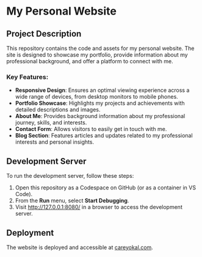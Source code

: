 # My Personal Website

## Project Description

This repository contains the code and assets for my personal website. The site is designed to showcase my portfolio, provide information about my professional background, and offer a platform to connect with me.

### Key Features:

- **Responsive Design**: Ensures an optimal viewing experience across a wide range of devices, from desktop monitors to mobile phones.
- **Portfolio Showcase**: Highlights my projects and achievements with detailed descriptions and images.
- **About Me**: Provides background information about my professional journey, skills, and interests.
- **Contact Form**: Allows visitors to easily get in touch with me.
- **Blog Section**: Features articles and updates related to my professional interests and personal insights.

## Development Server

To run the development server, follow these steps:

1. Open this repository as a Codespace on GitHub (or as a container in VS Code).
2. From the **Run** menu, select **Start Debugging**.
3. Visit <http://127.0.0.1:8080/> in a browser to access the development server.

## Deployment

The website is deployed and accessible at [careyokal.com](https://careyokal.com).



